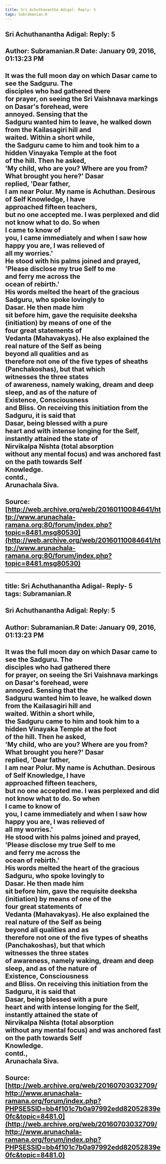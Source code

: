 ```yaml
--- 
title: Sri Achuthanantha Adigal- Reply- 5   
tags: Subramanian.R  
---  
```

##  Sri Achuthanantha Adigal: Reply: 5  
Author: Subramanian.R       Date: January 09, 2016, 01:13:23 PM  
---  
It was the full moon day on which Dasar came to see the Sadguru. The  
disciples who had gathered there   
for prayer, on seeing the Sri Vaishnava markings on Dasar's forehead, were  
annoyed. Sensing that the   
Sadguru wanted him to leave, he walked down from the Kailasagiri hill and  
waited. Within a short while,   
the Sadguru came to him and took him to a hidden Vinayaka Temple at the foot  
of the hill. Then he asked,   
'My child, who are you? Where are you from? What brought you here?' Dasar  
replied, 'Dear father,   
I am near Polur. My name is Achuthan. Desirous of Self Knowledge, I have  
approached fifteen teachers,   
but no one accepted me. I was perplexed and did not know what to do. So when  
I came to know of   
you, I came immediately and when I saw how happy you are, I was relieved of  
all my worries.'   
He stood with his palms joined and prayed, 'Please disclose my true Self to me  
and ferry me across the   
ocean of rebirth.'   
His words melted the heart of the gracious Sadguru, who spoke lovingly to  
Dasar. He then made him   
sit before him, gave the requisite deeksha (initiation) by means of one of the  
four great statements of   
Vedanta (Mahavakyas). He also explained the real nature of the Self as being  
beyond all qualities and as   
therefore not one of the five types of sheaths (Panchakoshas), but that which  
witnesses the three states   
of awareness, namely waking, dream and deep sleep, and as of the nature of  
Existence, Consciousness   
and Bliss. On receiving this initiation from the Sadguru, it is said that  
Dasar, being blessed with a pure   
heart and with intense longing for the Self, instantly attained the state of  
Nirvikalpa Nishta (total absorption   
without any mental focus) and was anchored fast on the path towards Self  
Knowledge.   
contd.,   
Arunachala Siva.
 ---  
Source:[http://web.archive.org/web/20160110084641/http://www.arunachala-ramana.org:80/forum/index.php?topic=8481.msg80530](http://web.archive.org/web/20160110084641/http://www.arunachala-ramana.org:80/forum/index.php?topic=8481.msg80530)   
---  

--- 
title: Sri Achuthanantha Adigal- Reply- 5   
tags: Subramanian.R  
---  
##  Sri Achuthanantha Adigal: Reply: 5  
Author: Subramanian.R       Date: January 09, 2016, 01:13:23 PM  
---  
It was the full moon day on which Dasar came to see the Sadguru. The  
disciples who had gathered there   
for prayer, on seeing the Sri Vaishnava markings on Dasar's forehead, were  
annoyed. Sensing that the   
Sadguru wanted him to leave, he walked down from the Kailasagiri hill and  
waited. Within a short while,   
the Sadguru came to him and took him to a hidden Vinayaka Temple at the foot  
of the hill. Then he asked,   
'My child, who are you? Where are you from? What brought you here?' Dasar  
replied, 'Dear father,   
I am near Polur. My name is Achuthan. Desirous of Self Knowledge, I have  
approached fifteen teachers,   
but no one accepted me. I was perplexed and did not know what to do. So when  
I came to know of   
you, I came immediately and when I saw how happy you are, I was relieved of  
all my worries.'   
He stood with his palms joined and prayed, 'Please disclose my true Self to me  
and ferry me across the   
ocean of rebirth.'   
His words melted the heart of the gracious Sadguru, who spoke lovingly to  
Dasar. He then made him   
sit before him, gave the requisite deeksha (initiation) by means of one of the  
four great statements of   
Vedanta (Mahavakyas). He also explained the real nature of the Self as being  
beyond all qualities and as   
therefore not one of the five types of sheaths (Panchakoshas), but that which  
witnesses the three states   
of awareness, namely waking, dream and deep sleep, and as of the nature of  
Existence, Consciousness   
and Bliss. On receiving this initiation from the Sadguru, it is said that  
Dasar, being blessed with a pure   
heart and with intense longing for the Self, instantly attained the state of  
Nirvikalpa Nishta (total absorption   
without any mental focus) and was anchored fast on the path towards Self  
Knowledge.   
contd.,   
Arunachala Siva.
 ---  
Source:[http://web.archive.org/web/20160703032709/http://www.arunachala-ramana.org/forum/index.php?PHPSESSID=bb4f101c7b0a97992edd82052839e0fc&topic=8481.0](http://web.archive.org/web/20160703032709/http://www.arunachala-ramana.org/forum/index.php?PHPSESSID=bb4f101c7b0a97992edd82052839e0fc&topic=8481.0)   
---  

